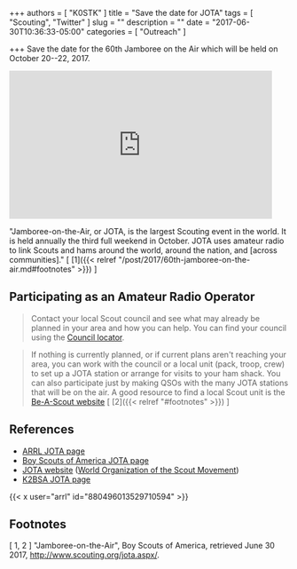 +++
authors = [ "K0STK" ]
title = "Save the date for JOTA"
tags = [ "Scouting", "Twitter" ]
slug = ""
description = ""
date = "2017-06-30T10:36:33-05:00"
categories = [ "Outreach" ]

+++
Save the date for the 60th Jamboree on the Air which will be held
on October 20--22, 2017.

<iframe src="https://player.vimeo.com/video/191558208" width="474" height="267" frameborder="0" webkitallowfullscreen mozallowfullscreen allowfullscreen></iframe>
<!--more-->

"Jamboree-on-the-Air, or JOTA, is the largest Scouting event in the world. It
is held annually the third full weekend in October. JOTA uses amateur radio to
link Scouts and hams around the world, around the nation, and [across
communities]."
[ [1]({{< relref "/post/2017/60th-jamboree-on-the-air.md#footnotes" >}}) ]

## Participating as an Amateur Radio Operator

>Contact your local Scout council and see what may already be planned
>in your area and how you can help. You can find your council using the
>[Council locator](http://www.scouting.org/LocalCouncilLocator.aspx).

>If nothing is currently planned, or if current plans aren't reaching
>your area, you can work with the council or a local unit (pack, troop,
>crew) to set up a JOTA station or arrange for visits to your ham
>shack. You can also participate just by making QSOs with the many JOTA
>stations that will be on the air. A good resource to find a local Scout
>unit is the
>[Be-A-Scout website](https://beascout.scouting.org/BeAScoutMap.aspx)
<span style="font-style:normal;">[ [2]({{< relref "#footnotes" >}}) ]</span>

## References

* [ARRL JOTA page](http://www.arrl.org/jamboree-on-the-air-jota/)
* [Boy Scouts of America JOTA page](http://www.scouting.org/jota.aspx/)
* [JOTA website](http://jotajoti.info/) ([World Organization of the Scout Movement](http://www.scout.org/))
* [K2BSA JOTA page](https://www.k2bsa.net/jota/)

{{< x user="arrl" id="880496013529710594" >}}

## Footnotes

[ 1, 2 ] "Jamboree-on-the-Air",
Boy Scouts of America, retrieved June 30 2017,
http://www.scouting.org/jota.aspx/.
